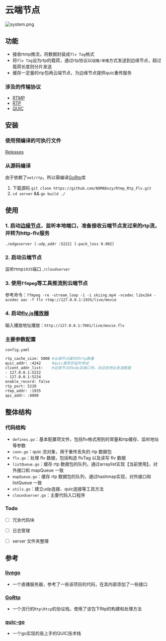 # 云端节点

![system.png](https://s2.loli.net/2022/10/04/q2GfX9DdxPhsACH.png)

## 功能
- 接收rtmp推流，将数据封装成`flv Tag`格式
- 将`flv Tag`设为rtp的载荷，通过rtp协议以`组播/单播`方式发送到边缘节点，超过载荷长度则分片发送
- 缓存一定量的rtp包再云端节点，为边缘节点提供quic重传服务

### 涉及的传输协议
- [RTMP](https://github.com/melpon/rfc/blob/master/rtmp.md)
- [RTP](https://www.rfc-editor.org/rfc/rfc3550.html)
- [QUIC](https://datatracker.ietf.org/doc/html/rfc9000)



## 安装

### 使用预编译的可执行文件
[Releases](https://github.com/NOMADxzy/Rtp_Http_Flv/releases)

### 从源码编译
由于依赖了`net/rtp`，所以需编译[GoRtp](https://github.com/wernerd/GoRTP)库
1. 下载源码 `git clone https://github.com/NOMADxzy/Rtmp_Rtp_Flv.git`
2. `cd server` && `go build ./`



## 使用

### 1. 启动[边缘节点](https://github.com/NOMADxzy/Rtp_Http_Flv)，监听本地端口，准备接收云端节点发过来的rtp流，并转为http-flv服务
`./edgeserver [-udp_addr :5222] [-pack_loss 0.002]`

### 2. 启动云端节点
监听rtmp`1935`端口`./cloudserver`

### 3. 使用`ffmpeg`等工具推流到云端节点

参考命令：`ffmpeg -re -stream_loop -1 -i skiing.mp4 -vcodec libx264 -acodec aac -f flv rtmp://127.0.0.1:1935/live/movie`

### 4. 启动[flv.js播放器](http://bilibili.github.io/flv.js/demo/)

输入播放地址播放：`http://127.0.0.1:7001/live/movie.flv`

### 主要参数配置
`config.yaml`

```bash
rtp_cache_size: 5000 #云端节点缓存的rtp数量
quic_addr: :4242     #quic服务的监听地址
client_addr_list:    #边缘节点的udp及端口号，向这些地址发送数据
- 127.0.0.1:5222
- 127.0.0.1:5224
enable_record: false
rtp_port: 5220
rtmp_addr: :1935
api_addr: :8090
```



## 整体结构

### 代码结构

- `defines.go`：基本配置项文件，包括flv格式用到的常量和rtp缓存、监听地址等参数
- `conn.go`：quic 流对象，用于重传丢失的 rtp 数据包
- `flv.go`：处理 flv 数据，包括构造 flvTag 以及读写 flv 数据
- `listQueue.go`：缓存 rtp 数据包的队列，通过arraylist实现【当前使用】，对外接口和 mapQueue 一致
- `mapQueue.go`：缓存 rtp 数据包的队列，通过hashmap实现，对外接口和 listQueue 一致
- `utils.go`：建立udp连接、quic连接等工具方法
- `cloundserver.go`：主要代码入口程序



### Todo

- [ ] 冗余代码块
- [ ] 日志管理
- [ ] server 文件夹整理



## 参考

### [livego](https://github.com/gwuhaolin/livego)
- 一个直播服务器，参考了一些该项目的代码，在其内部添加了一些接口
### [GoRtp](https://github.com/wernerd/GoRTP)
- 一个流行的`Rtp\Rtcp`的协议栈，使用了该包下Rtp的构建和处理方法
### [quic-go](https://github.com/quic-go/quic-go)
- 一个go实现的易上手的QUIC技术栈

